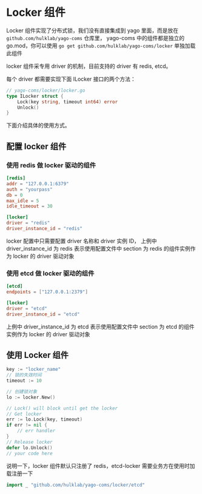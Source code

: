 # Locker 组件
Locker 组件实现了分布式锁，我们没有直接集成到 yago 里面，而是放在 `github.com/hulklab/yago-coms` 仓库里，
yago-coms 中的组件都是独立的 go.mod，你可以使用 `go get github.com/hulklab/yago-coms/locker` 单独加载此组件

locker 组件采专用 driver 的机制，目前支持的 driver 有 redis, etcd。

每个 driver 都需要实现下面 ILocker 接口的两个方法：

```go
// yago-coms/locker/locker.go
type ILocker struct {
	Lock(key string, timeout int64) error
	Unlock()
}
```


下面介绍具体的使用方式。

## 配置 locker 组件
### 使用 redis 做 locker 驱动的组件
```toml
[redis]
addr = "127.0.0.1:6379"
auth = "yourpass"
db = 0
max_idle = 5
idle_timeout = 30

[locker]
driver = "redis"
driver_instance_id = "redis"
```
locker 配置中只需要配置 driver 名称和 driver 实例 ID，
上例中 driver_instance_id 为 redis 表示使用配置文件中 section 为 redis 的组件实例作为 locker 的 driver 驱动对象

### 使用 etcd 做 locker 驱动的组件
```toml
[etcd]
endpoints = ["127.0.0.1:2379"]

[locker]
driver = "etcd"
driver_instance_id = "etcd"
```
上例中 driver_instance_id 为 etcd 表示使用配置文件中 section 为 etcd 的组件实例作为 locker 的 driver 驱动对象

## 使用 Locker 组件

```go
key := "locker_name"
// 锁的失效时间
timeout := 10

// 创建锁对象
lo := locker.New()

// Lock() will block until get the locker
// Get locker
err := lo.Lock(key, timeout)
if err != nil {
	// err handler
}
// Release locker
defer lo.Unlock()
// your code here

```

说明一下，locker 组件默认只注册了 redis，etcd-locker 需要业务方在使用时加载注册一下
```go
import _ "github.com/hulklab/yago-coms/locker/etcd"

```
